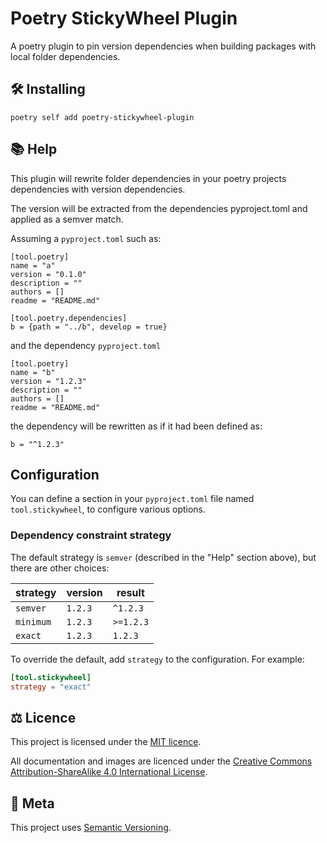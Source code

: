 # Poetry StickyWheel Plugin

<p class="lead">
A poetry plugin to pin version dependencies when building packages with local folder dependencies.
</p>

## 🛠 Installing

```
poetry self add poetry-stickywheel-plugin
```

## 📚 Help

This plugin will rewrite folder dependencies in your poetry projects dependencies with version dependencies.

The version will be extracted from the dependencies pyproject.toml and applied as a semver match.

Assuming a `pyproject.toml` such as:

```
[tool.poetry]
name = "a"
version = "0.1.0"
description = ""
authors = []
readme = "README.md"

[tool.poetry.dependencies]
b = {path = "../b", develop = true}
```

and the dependency `pyproject.toml`

```
[tool.poetry]
name = "b"
version = "1.2.3"
description = ""
authors = []
readme = "README.md"
```

the dependency will be rewritten as if it had been defined as:

```
b = "^1.2.3"
```

## Configuration

You can define a section in your `pyproject.toml` file named `tool.stickywheel`, to configure various options.

### Dependency constraint strategy

The default strategy is `semver` (described in the "Help" section above), but there are other choices:

| strategy  | version | result    |
|-----------|---------|-----------|
| `semver`  | `1.2.3` | `^1.2.3`  |
| `minimum` | `1.2.3` | `>=1.2.3` |
| `exact`   | `1.2.3` | `1.2.3`   |

To override the default, add `strategy` to the configuration. For example:

```toml
[tool.stickywheel]
strategy = "exact"
```

## ⚖️ Licence

This project is licensed under the [MIT licence][mit_licence].

All documentation and images are licenced under the 
[Creative Commons Attribution-ShareAlike 4.0 International License][cc_by_sa].

## 📝 Meta

This project uses [Semantic Versioning][semvar].

[discussions]: https://github.com/artisanofcode/poetry-stickywheel-plugin/discussions
[mit_licence]: http://dan.mit-license.org/
[cc_by_sa]: https://creativecommons.org/licenses/by-sa/4.0/
[semvar]: http://semver.org/
